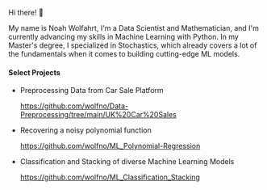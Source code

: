 Hi there! 👋 

My name is Noah Wolfahrt, I'm a Data Scientist and Mathematician, and I'm currently advancing my skills in Machine Learning with Python. In my Master's degree, I specialized in Stochastics, which already covers a lot of the fundamentals when it comes to building cutting-edge ML models.


#### Select Projects

* Preprocessing Data from Car Sale Platform
  
    https://github.com/wolfno/Data-Preprocessing/tree/main/UK%20Car%20Sales

* Recovering a noisy polynomial function
  
    https://github.com/wolfno/ML_Polynomial-Regression

* Classification and Stacking of diverse Machine Learning Models
  
    https://github.com/wolfno/ML_Classification_Stacking

